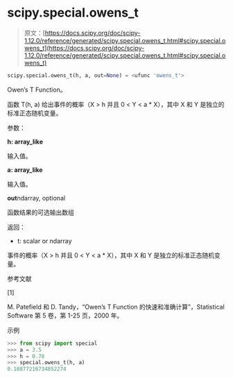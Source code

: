 # scipy.special.owens_t

> 原文：[https://docs.scipy.org/doc/scipy-1.12.0/reference/generated/scipy.special.owens_t.html#scipy.special.owens_t](https://docs.scipy.org/doc/scipy-1.12.0/reference/generated/scipy.special.owens_t.html#scipy.special.owens_t)

```py
scipy.special.owens_t(h, a, out=None) = <ufunc 'owens_t'>
```

Owen’s T Function。

函数 T(h, a) 给出事件的概率（X > h 并且 0 < Y < a * X），其中 X 和 Y 是独立的标准正态随机变量。

参数：

**h: array_like**

输入值。

**a: array_like**

输入值。

**out**ndarray, optional

函数结果的可选输出数组

返回：

-   t: scalar or ndarray

事件的概率（X > h 并且 0 < Y < a * X），其中 X 和 Y 是独立的标准正态随机变量。

参考文献

[1]

M. Patefield 和 D. Tandy，“Owen’s T Function 的快速和准确计算”，Statistical Software 第 5 卷，第 1-25 页，2000 年。

示例

```py
>>> from scipy import special
>>> a = 3.5
>>> h = 0.78
>>> special.owens_t(h, a)
0.10877216734852274 
```
